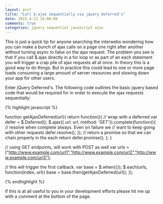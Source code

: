 ```yaml
---
layout: post
title: "Call $.ajax sequentially via jquery deferred's"
date: 2015-4-13 16:00:00
comments: true
categories: jquery sequential javascript ajax  
---
```


This is just a quick tip for anyone searching the interwebs wondering how you can make a bunch of ajax calls on a page one right after another without turning async to false on the ajax request.  The problem you see is that if you call $.ajax directly in a for loop or as part of an each statement you will trigger a crap pile of ajax requests all at once.   In theory this is a good way to do things.  But in practice this could lead to one or more page loads consuming a large amount of server resources and slowing down your app for other users.  

Enter jQuery Deferred's. The following code outlines the basic jquery based code that would be required for in order to execute the ajax requests sequentially:


{% highlight javascript %}

function getAjaxDeferred(url){
  return function(){
    // wrap with a deferred
    var defer = $.Deferred();
    $.ajax({ url: url, method: 'GET'}).complete(function(){
      // resolve when complete always.  Even on failure we 
      // want to keep going with other requests
      defer.resolve();
    });
    // return a promise so that we can chain properly in the each 
    return defer.promise();
  };
}
  
// using GET endpoints, will work with POST as well
var urls = ["http://www.example.com/url1","http://www.example.com/url2","http://www.example.com/url3"];

// this will trigger the first callback.
var base = $.when({});
$.each(urls, function(index, url){
  base = base.then(getAjaxDeferred(url));
});

{% endhighlight %}

If this is at all useful to you in your development efforts please hit me up with a comment at the bottom of the page.

